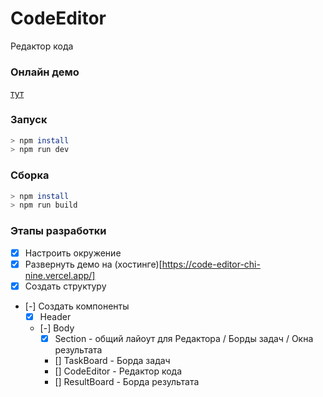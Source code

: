 # CodeEditor

Редактор кода

### Онлайн демо
  [тут](https://code-editor-chi-nine.vercel.app/)

### Запуск
```bash
> npm install
> npm run dev
```

### Сборка
```bash
> npm install
> npm run build
```

### Этапы разработки
  - [x] Настроить окружение
  - [x] Развернуть демо на (хостинге)[https://code-editor-chi-nine.vercel.app/]
  - [x] Создать структуру
  - [-] Создать компоненты
    - [x] Header
    - [-] Body
      - [x] Section - общий лайоут для Редактора / Борды задач / Окна результата
      - [] TaskBoard - Борда задач
      - [] CodeEditor - Редактор кода
      - [] ResultBoard - Борда результата
